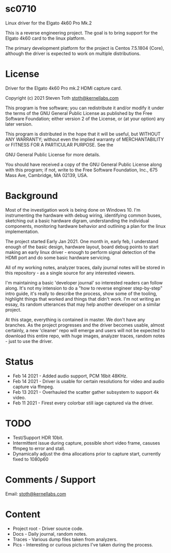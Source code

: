 # sc0710
Linux driver for the Elgato 4k60 Pro Mk.2

This is a reverse engineering project. The goal is to bring support for the
Elgato 4k60 card to the linux platform.

The primary development platform for the project is Centos 7.5.1804 (Core), although
the driver is expected to work on multiple distributions.

# License
Driver for the Elgato 4k60 Pro mk.2 HDMI capture card.

Copyright (c) 2021 Steven Toth <stoth@kernellabs.com>

This program is free software; you can redistribute it and/or modify
it under the terms of the GNU General Public License as published by
the Free Software Foundation; either version 2 of the License, or
(at your option) any later version.

This program is distributed in the hope that it will be useful,
but WITHOUT ANY WARRANTY; without even the implied warranty of
MERCHANTABILITY or FITNESS FOR A PARTICULAR PURPOSE.  See the

GNU General Public License for more details.

You should have received a copy of the GNU General Public License
along with this program; if not, write to the Free Software
Foundation, Inc., 675 Mass Ave, Cambridge, MA 02139, USA.

# Background
Most of the investigation work is being done on Windows 10.
I'm instrumenting the hardware with debug wiring, identifying common
buses, sketching out a basic hardware digram, understanding the
individual components, monitoring hardware behavior and outlining
a plan for the linux implementation.

The project started Early Jan 2021. One month in, early feb, I understand enough of the
basic design, hardware layout, board debug points to start making an early
linux driver - enough to perform signal detection of the HDMI port and do some
basic hardware servicing.

All of my working notes, analyzer traces, daily journal notes will be
stored in this repository - as a single source for any interested viewers.

I'm maintaining a basic 'developer journal' so interested readers can follow along.
It's not my intension to do a "how to reverse engineer step-by-step" intro guide,
it's really to describe the process, show some of the tooling, highlight things that
worked and things that didn't work. I'm not writing an essay, its random utterances
that may help another developer on a similar project.

At this stage, everything is contained in master. We don't have any branches. As the
project progresses and the driver becomes usable, almost certainly, a new 'cleaner' repo
will emerge and users will not be expected to download this entire repo, with huge images,
analyzer traces, random notes - just to use the driver.

# Status
* Feb 14 2021 - Added audio support, PCM 16bit 48KHz.
* Feb 14 2021 - Driver is usable for certain resolutions for video and audio capture via ffmpeg.
* Feb 13 2021 - Overhauled the scatter gather subsystem to support 4k video.
* Feb 11 2021 - Firest every colorbar still iage captured via the driver.

# TODO
* Test/Support HDR 10bit.
* Intermittent issue during capture, possible short video frame, casuses ffmpeg to error and stall.
* Dynamically adjust the dma allocations prior to capture start, currently fixed to 1080p60

# Comments / Support

Email: stoth@kernellabs.com

# Content
* Project root - Driver source code.
* Docs - Daily journal, random notes.
* Traces - Various dump files taken from analyzers.
* Pics - Interesting or curious pictures I've taken during the process.

